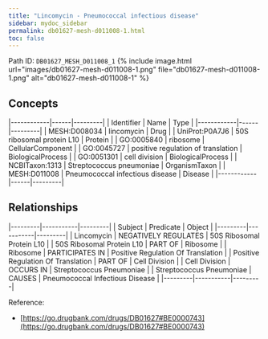 ```yaml
---
title: "Lincomycin - Pneumococcal infectious disease"
sidebar: mydoc_sidebar
permalink: db01627-mesh-d011008-1.html
toc: false 
---
```



Path ID: `DB01627_MESH_D011008_1`
{% include image.html url="images/db01627-mesh-d011008-1.png" file="db01627-mesh-d011008-1.png" alt="db01627-mesh-d011008-1" %}

## Concepts

|------------|------|---------|
| Identifier | Name | Type    |
|------------|------|---------|
| MESH:D008034 | lincomycin | Drug |
| UniProt:P0A7J6 | 50S ribosomal protein L10 | Protein |
| GO:0005840 | ribosome | CellularComponent |
| GO:0045727 | positive regulation of translation | BiologicalProcess |
| GO:0051301 | cell division | BiologicalProcess |
| NCBITaxon:1313 | Streptococcus pneumoniae | OrganismTaxon |
| MESH:D011008 | Pneumococcal infectious disease | Disease |
|------------|------|---------|

## Relationships

|---------|-----------|---------|
| Subject | Predicate | Object  |
|---------|-----------|---------|
| Lincomycin | NEGATIVELY REGULATES | 50S Ribosomal Protein L10 |
| 50S Ribosomal Protein L10 | PART OF | Ribosome |
| Ribosome | PARTICIPATES IN | Positive Regulation Of Translation |
| Positive Regulation Of Translation | PART OF | Cell Division |
| Cell Division | OCCURS IN | Streptococcus Pneumoniae |
| Streptococcus Pneumoniae | CAUSES | Pneumococcal Infectious Disease |
|---------|-----------|---------|

Reference: 
  - [https://go.drugbank.com/drugs/DB01627#BE0000743](https://go.drugbank.com/drugs/DB01627#BE0000743)
